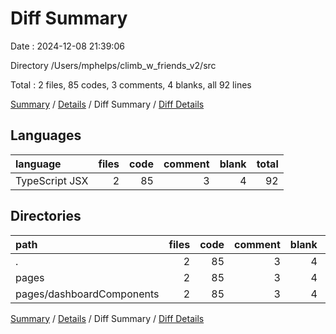 # Diff Summary

Date : 2024-12-08 21:39:06

Directory /Users/mphelps/climb_w_friends_v2/src

Total : 2 files, 85 codes, 3 comments, 4 blanks, all 92 lines

[Summary](results.md) / [Details](details.md) / Diff Summary / [Diff Details](diff-details.md)

## Languages

| language       | files | code | comment | blank | total |
| :------------- | ----: | ---: | ------: | ----: | ----: |
| TypeScript JSX |     2 |   85 |       3 |     4 |    92 |

## Directories

| path                      | files | code | comment | blank | total |
| :------------------------ | ----: | ---: | ------: | ----: | ----: |
| .                         |     2 |   85 |       3 |     4 |    92 |
| pages                     |     2 |   85 |       3 |     4 |    92 |
| pages/dashboardComponents |     2 |   85 |       3 |     4 |    92 |

[Summary](results.md) / [Details](details.md) / Diff Summary / [Diff Details](diff-details.md)
